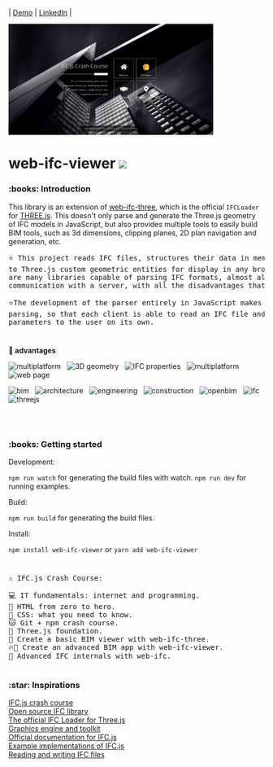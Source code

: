 <p align="center">
  
  
  |
  <a href="https://joyce-ifcjs.com/">Demo</a>
  |
  <a href="https://www.linkedin.com/in/joyce-fernandes-da-silva/">LinkedIn</a>
  |

</p>

 <img width="80%" height= "40%"  align="center" src="/webpage/img/web.jpeg" alt="template">
<br/>




<h1>web-ifc-viewer <img src="https://ifcjs.github.io/info/img/logo.svg" width="32"></h1>


<h3>:books: Introduction</h3>

This library is an extension of [web-ifc-three](https://github.com/IFCjs/web-ifc-three), which is the official `IFCLoader` for [THREE.js](https://github.com/mrdoob/three.js/). This doesn't only parse and generate the Three.js geometry of IFC models in JavaScript, but also provides multiple tools to easily build BIM tools, such as 3d dimensions, clipping planes, 2D plan navigation and generation, etc.

<pre>
⭐ This project reads IFC files, structures their data in memory and converts them
to Three.js custom geometric entities for display in any browser. Even though there
are many libraries capable of parsing IFC formats, almost all of them depend on 
communication with a server, with all the disadvantages that this entails. 

⭐The development of the parser entirely in JavaScript makes it possible to decentralise
parsing, so that each client is able to read an IFC file and display its geometry and
parameters to the user on its own.
</pre>

#

<strong>:crown: advantages</strong>

<img src="https://img.shields.io/badge/-Read IFC-blue" alt="multiplatform"/> &nbsp; <img src="https://img.shields.io/badge/-3D geometry-blue" alt="3D geometry"/> &nbsp; <img src="https://img.shields.io/badge/-IFC properties-blue" alt="IFC properties"/> &nbsp; <img src="https://img.shields.io/badge/-multiplatform-blue" alt="multiplatform"/> &nbsp;  &nbsp; <img src="https://img.shields.io/badge/-web page-blue" alt="web page"/>

<img src="https://img.shields.io/badge/-bim-blue" alt="bim"/> &nbsp; <img src="https://img.shields.io/badge/-architecture-blue" alt="architecture"/> &nbsp; <img src="https://img.shields.io/badge/-engineering-blue" alt="engineering"/> &nbsp; <img src="https://img.shields.io/badge/-construction-blue" alt="construction"/> &nbsp; <img src="https://img.shields.io/badge/-openbim-blue" alt="openbim"/> &nbsp; <img src="https://img.shields.io/badge/-ifc-blue" alt="ifc"/> &nbsp; <img src="https://img.shields.io/badge/-threejs-blue" alt="threejs"/>

<br/>

#

<h3>:books: Getting started</h3>

Development:

`npm run watch` for generating the build files with watch.
`npm run dev` for running examples.

Build:

`npm run build` for generating the build files.

Install:

`npm install web-ifc-viewer` or `yarn add web-ifc-viewer`

#

<pre>
⚠️ IFC.js Crash Course:

💻 IT fundamentals: internet and programming.
🌳 HTML from zero to hero.
💅 CSS: what you need to know.
🐱 Git + npm crash course.
🎥 Three.js foundation.
🚀 Create a basic BIM viewer with web-ifc-three.
🔥🚀 Create an advanced BIM app with web-ifc-viewer.
🧠 Advanced IFC internals with web-ifc.
</pre>

#

<h3>:star: Inspirations</h3>

<a href="https://github.com/IFCjs/ifcjs-crash-course">IFC.js crash course</a> <br/>
<a href="https://github.com/IFCjs">Open source IFC library</a> <br/>
<a href="https://github.com/IFCjs/web-ifc-three">The official IFC Loader for Three.js</a> <br/>
<a href="https://github.com/IFCjs/web-ifc-viewer">Graphics engine and toolkit</a> <br/>
<a href="https://github.com/IFCjs/info">Official documentation for IFC.js</a> <br/>
<a href="https://github.com/IFCjs/examples">Example implementations of IFC.js</a> <br/>
<a href="https://github.com/IFCjs/web-ifc">Reading and writing IFC files</a>
